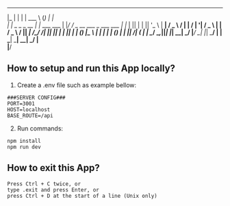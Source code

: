 
   ___                _                ______                 _              _   
  |_  |              | |               | ___ \               (_)            | |  
    | | _   _  _ __  | |_   ___   ___  | |_/ / _ __   ___     _   ___   ___ | |_ 
    | || | | || '_ \ | __| / _ \ / __| |  __/ | '__| / _ \   | | / _ \ / __|| __|
/\__/ /| |_| || | | || |_ | (_) |\__ \ | |    | |   | (_) |  | ||  __/| (__ | |_ 
\____/  \__,_||_| |_| \__| \___/ |___/ \_|    |_|    \___/   | | \___| \___| \__|
                                                            _/ |                 
                                                           |__/                  

## How to setup and run this App locally?

1. Create a .env file such as example bellow:
```
###SERVER CONFIG###
PORT=3001
HOST=localhost
BASE_ROUTE=/api
```
2. Run commands:
```
npm install
npm run dev
```
## How to exit this App?
```
Press Ctrl + C twice, or
type .exit and press Enter, or
press Ctrl + D at the start of a line (Unix only)
```
